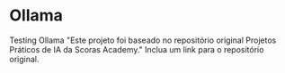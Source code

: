 # Ollama
Testing Ollama
"Este projeto foi baseado no repositório original Projetos Práticos de IA da Scoras Academy."
Inclua um link para o repositório original.

